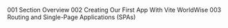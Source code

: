 001 Section Overview
002 Creating Our First App With Vite WorldWise
003 Routing and Single-Page Applications (SPAs)